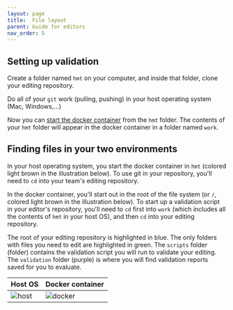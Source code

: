 ```yaml
---
layout: page
title:  File layout
parent: Guide for editors
nav_order: 5
---
```



## Setting up validation

Create a folder named `hmt` on your computer, and inside that folder, clone your editing repository.

Do all of your `git` work (pulling, pushing) in your host operating system (Mac, Windows,...)

Now you can [start the docker container](https://github.com/neelsmith/transmission-evolution/wiki/Validating) from the `hmt` folder.  The contents of your `hmt` folder will appear in the docker container in a folder named `work`.

## Finding files in your two environments

In your host operating system, you start the docker container in `hmt` (colored light brown in the illustration below).  To use git in your repository, you'll need to `cd` into your team's editing repository.

In the docker container, you'll start out in the root of the file system (or `/`, colored light brown in the illustration below). To start up a validation script in your editor's repository, you'll need to `cd` first into `work` (which includes all the contents of `hmt` in your host OS), and then `cd` into your editing repository.


The root of your editing repository is highlighted in blue. The only folders with files you need to edit are highlighted in green. The `scripts` folder (folder) contains the validation script you will run to validate your editing.  The `validation` folder (purple) is where you will find validation reports saved for you to evaluate.








| Host OS  | Docker container |
| --- | --- |
| ![host](https://neelsmith.github.io/transmission-evolution/imgs/host-os-colored.png) | ![docker](https://neelsmith.github.io/transmission-evolution/imgs/docker-files-colored.png) |
